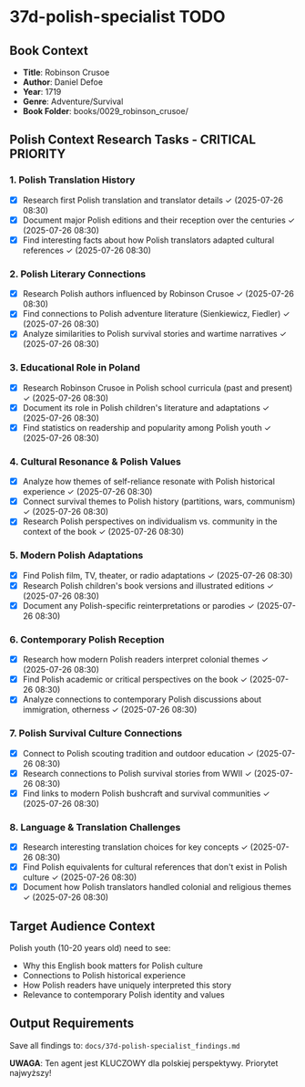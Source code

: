# 37d-polish-specialist TODO

## Book Context
- **Title**: Robinson Crusoe
- **Author**: Daniel Defoe  
- **Year**: 1719
- **Genre**: Adventure/Survival
- **Book Folder**: books/0029_robinson_crusoe/

## Polish Context Research Tasks - CRITICAL PRIORITY

### 1. Polish Translation History
- [x] Research first Polish translation and translator details ✓ (2025-07-26 08:30)
- [x] Document major Polish editions and their reception over the centuries ✓ (2025-07-26 08:30)
- [x] Find interesting facts about how Polish translators adapted cultural references ✓ (2025-07-26 08:30)

### 2. Polish Literary Connections
- [x] Research Polish authors influenced by Robinson Crusoe ✓ (2025-07-26 08:30)
- [x] Find connections to Polish adventure literature (Sienkiewicz, Fiedler) ✓ (2025-07-26 08:30)
- [x] Analyze similarities to Polish survival stories and wartime narratives ✓ (2025-07-26 08:30)

### 3. Educational Role in Poland
- [x] Research Robinson Crusoe in Polish school curricula (past and present) ✓ (2025-07-26 08:30)
- [x] Document its role in Polish children's literature and adaptations ✓ (2025-07-26 08:30)
- [x] Find statistics on readership and popularity among Polish youth ✓ (2025-07-26 08:30)

### 4. Cultural Resonance & Polish Values
- [x] Analyze how themes of self-reliance resonate with Polish historical experience ✓ (2025-07-26 08:30)
- [x] Connect survival themes to Polish history (partitions, wars, communism) ✓ (2025-07-26 08:30)
- [x] Research Polish perspectives on individualism vs. community in the context of the book ✓ (2025-07-26 08:30)

### 5. Modern Polish Adaptations
- [x] Find Polish film, TV, theater, or radio adaptations ✓ (2025-07-26 08:30)
- [x] Research Polish children's book versions and illustrated editions ✓ (2025-07-26 08:30)
- [x] Document any Polish-specific reinterpretations or parodies ✓ (2025-07-26 08:30)

### 6. Contemporary Polish Reception
- [x] Research how modern Polish readers interpret colonial themes ✓ (2025-07-26 08:30)
- [x] Find Polish academic or critical perspectives on the book ✓ (2025-07-26 08:30)
- [x] Analyze connections to contemporary Polish discussions about immigration, otherness ✓ (2025-07-26 08:30)

### 7. Polish Survival Culture Connections
- [x] Connect to Polish scouting tradition and outdoor education ✓ (2025-07-26 08:30)
- [x] Research connections to Polish survival stories from WWII ✓ (2025-07-26 08:30)
- [x] Find links to modern Polish bushcraft and survival communities ✓ (2025-07-26 08:30)

### 8. Language & Translation Challenges
- [x] Research interesting translation choices for key concepts ✓ (2025-07-26 08:30)
- [x] Find Polish equivalents for cultural references that don't exist in Polish culture ✓ (2025-07-26 08:30)
- [x] Document how Polish translators handled colonial and religious themes ✓ (2025-07-26 08:30)

## Target Audience Context
Polish youth (10-20 years old) need to see:
- Why this English book matters for Polish culture
- Connections to Polish historical experience
- How Polish readers have uniquely interpreted this story
- Relevance to contemporary Polish identity and values

## Output Requirements
Save all findings to: `docs/37d-polish-specialist_findings.md`

**UWAGA**: Ten agent jest KLUCZOWY dla polskiej perspektywy. Priorytet najwyższy!